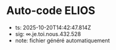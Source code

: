 # Auto-code ELIOS
- ts: 2025-10-20T14:42:47.814Z
- sig: ∞.je.toi.nous.432.528
- note: fichier généré automatiquement